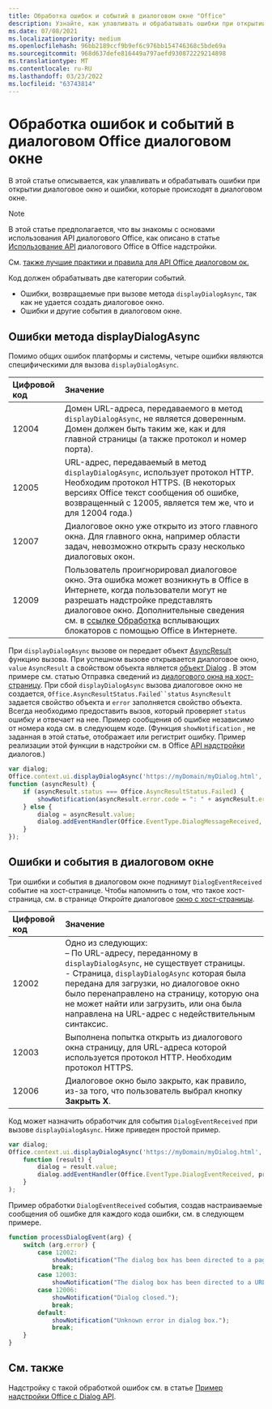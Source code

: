 ```yaml
---
title: Обработка ошибок и событий в диалоговом окне "Office"
description: Узнайте, как улавливать и обрабатывать ошибки при открытии Office диалоговом окне.
ms.date: 07/08/2021
ms.localizationpriority: medium
ms.openlocfilehash: 96bb2189ccf9b9ef6c976bb154746368c5bde69a
ms.sourcegitcommit: 968d637defe816449a797aefd930872229214898
ms.translationtype: MT
ms.contentlocale: ru-RU
ms.lasthandoff: 03/23/2022
ms.locfileid: "63743814"
---
```

# <a name="handle-errors-and-events-in-the-office-dialog-box"></a>Обработка ошибок и событий в диалоговом Office диалоговом окне

В этой статье описывается, как улавливать и обрабатывать ошибки при открытии диалоговое окно и ошибки, которые происходят в диалоговом окне.

> [!NOTE]
> В этой статье предполагается, что вы знакомы с основами использования API диалогового Office, как описано в статье [Использование API](dialog-api-in-office-add-ins.md) диалогового Office в Office надстройки.
> 
> См. [также лучшие практики и правила для API Office диалоговом ок.](dialog-best-practices.md)

Код должен обрабатывать две категории событий.

- Ошибки, возвращаемые при вызове метода `displayDialogAsync`, так как не удается создать диалоговое окно.
- Ошибки и другие события в диалоговом окне.

## <a name="errors-from-displaydialogasync"></a>Ошибки метода displayDialogAsync

Помимо общих ошибок платформы и системы, четыре ошибки являются специфическими для вызова `displayDialogAsync`.

|Цифровой код|Значение|
|:-----|:-----|
|12004|Домен URL-адреса, передаваемого в метод `displayDialogAsync`, не является доверенным. Домен должен быть таким же, как и для главной страницы (а также протокол и номер порта).|
|12005|URL-адрес, передаваемый в метод `displayDialogAsync`, использует протокол HTTP. Необходим протокол HTTPS. (В некоторых версиях Office текст сообщения об ошибке, возвращенный с 12005, является тем же, что и для 12004 года.)|
|<span id="12007">12007</span><!-- The span is needed because office-js-helpers has an error message that links to this table row. -->|Диалоговое окно уже открыто из этого главного окна. Для главного окна, например области задач, невозможно открыть сразу несколько диалоговых окон.|
|12009|Пользователь проигнорировал диалоговое окно. Эта ошибка может возникнуть в Office в Интернете, когда пользователи могут не разрешать надстройке представлять диалоговое окно. Дополнительные сведения см. в [ссылке Обработка](dialog-best-practices.md#handle-pop-up-blockers-with-office-on-the-web) всплывающих блокаторов с помощью Office в Интернете.|

При `displayDialogAsync` вызове он передает объект [AsyncResult](/javascript/api/office/office.asyncresult) функцию вызова. При успешном вызове открывается диалоговое окно, `value` `AsyncResult` а свойством объекта является [объект Dialog](/javascript/api/office/office.dialog) . В этом примере см. статью Отправка сведений из [диалогового окна на хост-страницу](dialog-api-in-office-add-ins.md#send-information-from-the-dialog-box-to-the-host-page). При сбой `displayDialogAsync` вызова диалоговое окно не создается, `Office.AsyncResultStatus.Failed``status` `AsyncResult` задается свойство объекта и `error` заполняется свойство объекта. Всегда необходимо предоставить вызов, который проверяет `status` ошибку и отвечает на нее. Пример сообщения об ошибке независимо от номера кода см. в следующем коде. (Функция `showNotification` , не заданная в этой статье, отображает или регистрит ошибку. Пример реализации этой функции в надстройки см. в Office [API надстройки](https://github.com/OfficeDev/Office-Add-in-Dialog-API-Simple-Example) диалогов.)

```js
var dialog;
Office.context.ui.displayDialogAsync('https://myDomain/myDialog.html',
function (asyncResult) {
    if (asyncResult.status === Office.AsyncResultStatus.Failed) {
        showNotification(asyncResult.error.code = ": " + asyncResult.error.message);
    } else {
        dialog = asyncResult.value;
        dialog.addEventHandler(Office.EventType.DialogMessageReceived, processMessage);
    }
});
```

## <a name="errors-and-events-in-the-dialog-box"></a>Ошибки и события в диалоговом окне

Три ошибки и события в диалоговом окне поднимут `DialogEventReceived` событие на хост-странице. Чтобы напомнить о том, что такое хост-страница, см. в странице Откройте диалоговое [окно с хост-страницы](dialog-api-in-office-add-ins.md#open-a-dialog-box-from-a-host-page).

|Цифровой код|Значение|
|:-----|:-----|
|12002|Одно из следующих:<br> – По URL-адресу, переданному в `displayDialogAsync`, не существует страницы.<br> - Страница, `displayDialogAsync` которая была передана для загрузки, но диалоговое окно было перенаправлено на страницу, которую она не может найти или загрузить, или она была направлена на URL-адрес с недействительным синтаксис.|
|12003|Выполнена попытка открыть из диалогового окна страницу, для URL-адреса которой используется протокол HTTP. Необходим протокол HTTPS.|
|12006|Диалоговое окно было закрыто, как правило, из-за того, что пользователь выбрал кнопку **Закрыть** **X**.|

Код может назначить обработчик для события `DialogEventReceived` при вызове `displayDialogAsync`. Ниже приведен простой пример.

```js
var dialog;
Office.context.ui.displayDialogAsync('https://myDomain/myDialog.html',
    function (result) {
        dialog = result.value;
        dialog.addEventHandler(Office.EventType.DialogEventReceived, processDialogEvent);
    }
);
```

Пример обработки `DialogEventReceived` события, создав настраиваемые сообщения об ошибке для каждого кода ошибки, см. в следующем примере.

```js
function processDialogEvent(arg) {
    switch (arg.error) {
        case 12002:
            showNotification("The dialog box has been directed to a page that it cannot find or load, or the URL syntax is invalid.");
            break;
        case 12003:
            showNotification("The dialog box has been directed to a URL with the HTTP protocol. HTTPS is required.");            break;
        case 12006:
            showNotification("Dialog closed.");
            break;
        default:
            showNotification("Unknown error in dialog box.");
            break;
    }
}
```

## <a name="see-also"></a>См. также

Надстройку с такой обработкой ошибок см. в статье [Пример надстройки Office с Dialog API](https://github.com/OfficeDev/Office-Add-in-Dialog-API-Simple-Example).
